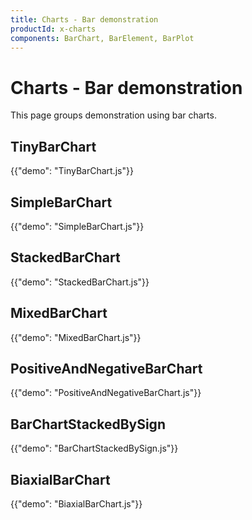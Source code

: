 ```yaml
---
title: Charts - Bar demonstration
productId: x-charts
components: BarChart, BarElement, BarPlot
---
```


# Charts - Bar demonstration

<p class="description">This page groups demonstration using bar charts.</p>

## TinyBarChart

{{"demo": "TinyBarChart.js"}}

## SimpleBarChart

{{"demo": "SimpleBarChart.js"}}

## StackedBarChart

{{"demo": "StackedBarChart.js"}}

## MixedBarChart

{{"demo": "MixedBarChart.js"}}

## PositiveAndNegativeBarChart

{{"demo": "PositiveAndNegativeBarChart.js"}}

## BarChartStackedBySign

{{"demo": "BarChartStackedBySign.js"}}

## BiaxialBarChart

{{"demo": "BiaxialBarChart.js"}}
